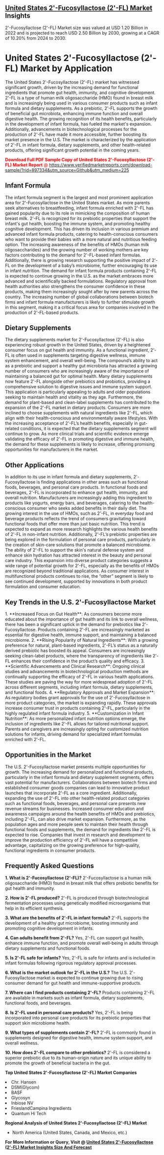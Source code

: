 <h2><a href="https://www.verifiedmarketreports.com/download-sample/?rid=897334&amp;utm_source=Github&amp;utm_medium=225" target="_blank">United States 2'-Fucosyllactose (2'-FL) Market</a> Insights</h2><p>2'-Fucosyllactose (2'-FL) Market size was valued at USD 1.20 Billion in 2022 and is projected to reach USD 2.50 Billion by 2030, growing at a CAGR of 10.20% from 2024 to 2030.</p><p><h1>United States 2'-Fucosyllactose (2'-FL) Market by Application</h1> <p>The United States 2'-Fucosyllactose (2'-FL) market has witnessed significant growth, driven by the increasing demand for functional ingredients that promote gut health, immunity, and cognitive development. 2'-FL is a type of human milk oligosaccharide (HMO) found in breast milk and is increasingly being used in various consumer products such as infant formula and dietary supplements. As a prebiotic, 2'-FL supports the growth of beneficial gut microbiota, enhancing immune function and overall digestive health. The growing recognition of its health benefits, particularly in the development of infant formula, has fueled the market's expansion. Additionally, advancements in biotechnological processes for the production of 2'-FL have made it more accessible, further boosting its market presence in the U.S. The market is characterized by the application of 2'-FL in infant formula, dietary supplements, and other health-related products, offering significant growth potential in the coming years. <p><span class=""><span style="color: #ff0000;"><strong>Download Full PDF Sample Copy of United States 2'-Fucosyllactose (2'-FL) Market Report</strong> @ </span><a href="https://www.verifiedmarketreports.com/download-sample/?rid=897334&amp;utm_source=Github&amp;utm_medium=225" target="_blank">https://www.verifiedmarketreports.com/download-sample/?rid=897334&amp;utm_source=Github&amp;utm_medium=225</a></span></p></p> <h2>Infant Formula</h2> <p>The infant formula segment is the largest and most prominent application area for 2'-Fucosyllactose in the United States market. As more parents seek alternatives to breastfeeding, infant formula enriched with 2'-FL has gained popularity due to its role in mimicking the composition of human breast milk. 2'-FL is recognized for its prebiotic properties that support the infant's gut health, boosting the immune system, and promoting healthy cognitive development. This has driven its inclusion in various premium and advanced infant formula products, catering to health-conscious consumers who want to provide their babies with a more natural and nutritious feeding option. The increasing awareness of the benefits of HMOs (human milk oligosaccharides) and the growing number of working mothers are key factors contributing to the demand for 2'-FL-based infant formulas. Additionally, there is growing research supporting the positive impact of 2'-FL on the development of a baby’s microbiome, further encouraging its use in infant nutrition. The demand for infant formula products containing 2'-FL is expected to continue growing in the U.S. as the market embraces more advanced and scientifically backed formulations. Regulatory approval from health authorities also strengthens the consumer confidence in these products, making them increasingly sought after by new parents across the country. The increasing number of global collaborations between biotech firms and infant formula manufacturers is likely to further stimulate growth in this segment, making it a critical focus area for companies involved in the production of 2'-FL-based products. <h2>Dietary Supplements</h2> <p>The dietary supplements market for 2'-Fucosyllactose (2'-FL) is also experiencing robust growth in the United States, driven by a heightened consumer focus on gut health and immunity. As a functional ingredient, 2'-FL is often used in supplements targeting digestive wellness, immune system enhancement, and overall well-being. The compound’s ability to act as a prebiotic and support a healthy gut microbiota has attracted a growing number of consumers who are increasingly aware of the importance of maintaining a balanced gut for optimal health. Many dietary supplements now feature 2'-FL alongside other prebiotics and probiotics, providing a comprehensive solution to digestive issues and immune system support. This application is particularly appealing to adults and older populations seeking to maintain health and vitality as they age. Furthermore, the demand for plant-based and clean-label supplements has contributed to the expansion of the 2'-FL market in dietary products. Consumers are more inclined to choose supplements with natural ingredients like 2'-FL, which align with their health-conscious and environmentally aware lifestyles. With the increasing acceptance of 2'-FL’s health benefits, especially in gut-related conditions, it is expected that the dietary supplements segment will continue to grow. As more clinical trials and scientific evidence emerge validating the efficacy of 2'-FL in promoting digestive and immune health, the demand for these supplements is likely to increase, offering promising opportunities for manufacturers in the market. <h2>Other Applications</h2> <p>In addition to its use in infant formula and dietary supplements, 2'-Fucosyllactose is finding applications in other areas such as functional foods, beverages, and personal care products. In functional foods and beverages, 2'-FL is incorporated to enhance gut health, immunity, and overall nutrition. Manufacturers are increasingly adding this ingredient to products like yogurts, energy bars, and beverages, catering to the health-conscious consumer who seeks added benefits in their daily diet. The growing interest in the use of HMOs, such as 2'-FL, in everyday food and beverage products reflects the trend of consumers gravitating toward functional foods that offer more than just basic nutrition. This trend is expected to expand as more research highlights the various health benefits of 2'-FL in non-infant nutrition. Additionally, 2'-FL’s prebiotic properties are being explored in the formulation of personal care products, particularly in the creation of skin-care solutions that promote a balanced microbiome. The ability of 2'-FL to support the skin's natural defense system and enhance skin hydration has attracted interest in the beauty and personal care industry. This expansion into diverse product categories suggests a wide range of potential growth for 2'-FL, especially as the benefits of HMOs are recognized beyond traditional applications. As consumer interest in multifunctional products continues to rise, the “other” segment is likely to see continued development, supported by innovations in both product formulation and consumer education. <h2>Key Trends in the U.S. 2'-Fucosyllactose Market</h2> <p>1. **Increased Focus on Gut Health**: As consumers become more educated about the importance of gut health and its link to overall wellness, there has been a significant uptick in the demand for prebiotics like 2'-Fucosyllactose. Products containing 2'-FL are increasingly marketed as essential for digestive health, immune support, and maintaining a balanced microbiome. 2. **Rising Popularity of Natural Ingredients**: With a growing preference for natural, plant-based ingredients, 2'-FL’s status as a naturally derived prebiotic has boosted its appeal. Consumers are increasingly seeking clean-label products, where the transparency of ingredients like 2'-FL enhances their confidence in the product’s quality and efficacy. 3. **Scientific Advancements and Clinical Research**: Ongoing clinical studies and advancements in biotechnological production methods are continually supporting the efficacy of 2'-FL in various health applications. These studies are paving the way for more widespread adoption of 2'-FL across different segments, including infant formula, dietary supplements, and functional foods. 4. **Regulatory Approvals and Market Expansion**: As regulatory bodies grant approvals for the use of 2'-Fucosyllactose in more product categories, the market is expanding rapidly. These approvals increase consumer trust in products containing 2'-FL, particularly in the highly regulated infant formula industry. 5. **Customization in Infant Nutrition**: As more personalized infant nutrition options emerge, the inclusion of ingredients like 2'-FL allows for tailored nutritional support. Parents and caregivers are increasingly opting for customized nutrition solutions for infants, driving demand for specialized infant formulas enriched with 2'-FL. <h2>Opportunities in the Market</h2> <p>The U.S. 2'-Fucosyllactose market presents multiple opportunities for growth. The increasing demand for personalized and functional products, particularly in the infant formula and dietary supplement segments, offers vast potential for manufacturers. Collaborations between biotech firms and established consumer goods companies can lead to innovative product launches that incorporate 2'-FL as a core ingredient. Additionally, expanding the use of 2'-FL into other health-related product categories such as functional foods, beverages, and personal care presents new revenue streams for businesses. Increased consumer education and awareness campaigns around the health benefits of HMOs and prebiotics, including 2'-FL, can also drive market expansion. Furthermore, as the population ages and more people seek to maintain their health through functional foods and supplements, the demand for ingredients like 2'-FL is expected to rise. Companies that invest in research and development to improve the production efficiency of 2'-FL will have a competitive advantage, capitalizing on the growing preference for high-quality, functional ingredients in consumer products. <h2>Frequently Asked Questions</h2> <p><strong>1. What is 2'-Fucosyllactose (2'-FL)?</strong> 2'-Fucosyllactose is a human milk oligosaccharide (HMO) found in breast milk that offers prebiotic benefits for gut health and immunity.</p> <p><strong>2. How is 2'-FL produced?</strong> 2'-FL is produced through biotechnological fermentation processes using genetically modified microorganisms that help in its efficient synthesis.</p> <p><strong>3. What are the benefits of 2'-FL in infant formula?</strong> 2'-FL supports the development of a healthy gut microbiome, boosting immunity and promoting cognitive development in infants.</p> <p><strong>4. Can adults benefit from 2'-FL?</strong> Yes, 2'-FL can support gut health, enhance immune function, and promote overall well-being in adults through dietary supplements and functional foods.</p> <p><strong>5. Is 2'-FL safe for infants?</strong> Yes, 2'-FL is safe for infants and is included in infant formulas following rigorous regulatory approval processes.</p> <p><strong>6. What is the market outlook for 2'-FL in the U.S.?</strong> The U.S. 2'-Fucosyllactose market is expected to continue growing due to rising consumer demand for gut health and immune-supportive products.</p> <p><strong>7. Where can I find products containing 2'-FL?</strong> Products containing 2'-FL are available in markets such as infant formula, dietary supplements, functional foods, and beverages.</p> <p><strong>8. Is 2'-FL used in personal care products?</strong> Yes, 2'-FL is being incorporated into personal care products for its prebiotic properties that support skin microbiome health.</p> <p><strong>9. What types of supplements contain 2'-FL?</strong> 2'-FL is commonly found in supplements designed for digestive health, immune system support, and overall wellness.</p> <p><strong>10. How does 2'-FL compare to other prebiotics?</strong> 2'-FL is considered a superior prebiotic due to its human-origin nature and its unique ability to promote the growth of beneficial bacteria in the gut.</p> </p><p><strong>Top United States 2'-Fucosyllactose (2'-FL) Market Companies</strong></p><div data-test-id=""><p><li>Chr. Hansen</li><li> DSM(Glycom)</li><li> BASF</li><li> Glycosyn</li><li> Inbiose NV</li><li> FrieslandCampina Ingredients</li><li> Quantum Hi Tech</li></p><div><strong>Regional Analysis of&nbsp;United States 2'-Fucosyllactose (2'-FL) Market</strong></div><ul><li dir="ltr"><p dir="ltr">North America&nbsp;(United States, Canada, and Mexico, etc.)</p></li></ul><p><strong>For More Information or Query, Visit @&nbsp;</strong><strong><a href="https://www.verifiedmarketreports.com/product/2-fucosyllactose-2-fl-market/?utm_source=Github&amp;utm_medium=225" target="_blank">United States 2'-Fucosyllactose (2'-FL) Market Insights Size And Forecast</a></strong></p></div>
